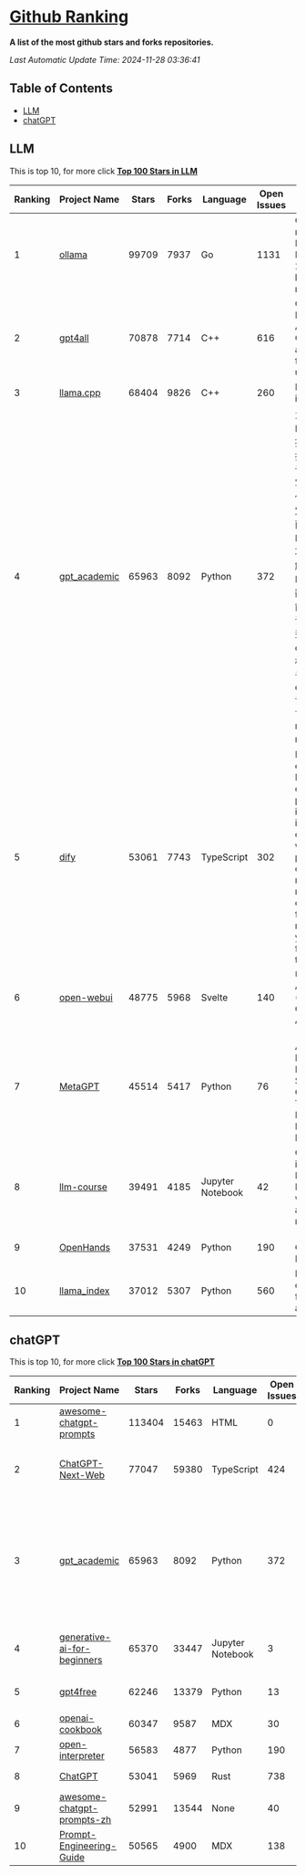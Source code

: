 [Github Ranking](./README.md)
==========

**A list of the most github stars and forks repositories.**

*Last Automatic Update Time: 2024-11-28 03:36:41*

## Table of Contents
 * [LLM](#LLM)
 * [chatGPT](#chatGPT)

## LLM

This is top 10, for more click **[Top 100 Stars in LLM](Top100/LLM.md)**

| Ranking | Project Name | Stars | Forks | Language | Open Issues | Description | Last Commit |
| ------- | ------------ | ----- | ----- | -------- | ----------- | ----------- | ----------- |
| 1 | [ollama](https://github.com/ollama/ollama) | 99709 | 7937 | Go | 1131 | Get up and running with Llama 3.2, Mistral, Gemma 2, and other large language models. | 2024-11-27T23:52:32Z |
| 2 | [gpt4all](https://github.com/nomic-ai/gpt4all) | 70878 | 7714 | C++ | 616 | GPT4All: Run Local LLMs on Any Device. Open-source and available for commercial use. | 2024-11-27T15:44:25Z |
| 3 | [llama.cpp](https://github.com/ggerganov/llama.cpp) | 68404 | 9826 | C++ | 260 | LLM inference in C/C++ | 2024-11-27T22:09:47Z |
| 4 | [gpt_academic](https://github.com/binary-husky/gpt_academic) | 65963 | 8092 | Python | 372 | 为GPT/GLM等LLM大语言模型提供实用化交互接口，特别优化论文阅读/润色/写作体验，模块化设计，支持自定义快捷按钮&函数插件，支持Python和C++等项目剖析&自译解功能，PDF/LaTex论文翻译&总结功能，支持并行问询多种LLM模型，支持chatglm3等本地模型。接入通义千问, deepseekcoder, 讯飞星火, 文心一言, llama2, rwkv, claude2, moss等。 | 2024-11-27T14:40:31Z |
| 5 | [dify](https://github.com/langgenius/dify) | 53061 | 7743 | TypeScript | 302 | Dify is an open-source LLM app development platform. Dify's intuitive interface combines AI workflow, RAG pipeline, agent capabilities, model management, observability features and more, letting you quickly go from prototype to production. | 2024-11-28T03:27:21Z |
| 6 | [open-webui](https://github.com/open-webui/open-webui) | 48775 | 5968 | Svelte | 140 | User-friendly AI Interface (Supports Ollama, OpenAI API, ...) | 2024-11-28T03:26:06Z |
| 7 | [MetaGPT](https://github.com/geekan/MetaGPT) | 45514 | 5417 | Python | 76 | 🌟 The Multi-Agent Framework: First AI Software Company, Towards Natural Language Programming | 2024-11-11T15:05:12Z |
| 8 | [llm-course](https://github.com/mlabonne/llm-course) | 39491 | 4185 | Jupyter Notebook | 42 | Course to get into Large Language Models (LLMs) with roadmaps and Colab notebooks. | 2024-07-28T22:17:43Z |
| 9 | [OpenHands](https://github.com/All-Hands-AI/OpenHands) | 37531 | 4249 | Python | 190 | 🙌 OpenHands: Code Less, Make More | 2024-11-28T01:02:54Z |
| 10 | [llama_index](https://github.com/run-llama/llama_index) | 37012 | 5307 | Python | 560 | LlamaIndex is a data framework for your LLM applications | 2024-11-27T16:03:46Z |


## chatGPT

This is top 10, for more click **[Top 100 Stars in chatGPT](Top100/chatGPT.md)**

| Ranking | Project Name | Stars | Forks | Language | Open Issues | Description | Last Commit |
| ------- | ------------ | ----- | ----- | -------- | ----------- | ----------- | ----------- |
| 1 | [awesome-chatgpt-prompts](https://github.com/f/awesome-chatgpt-prompts) | 113404 | 15463 | HTML | 0 | This repo includes ChatGPT prompt curation to use ChatGPT better. | 2024-11-11T11:38:53Z |
| 2 | [ChatGPT-Next-Web](https://github.com/ChatGPTNextWeb/ChatGPT-Next-Web) | 77047 | 59380 | TypeScript | 424 | A cross-platform ChatGPT/Gemini UI (Web / PWA / Linux / Win / MacOS). 一键拥有你自己的跨平台 ChatGPT/Gemini 应用。 | 2024-11-25T15:26:24Z |
| 3 | [gpt_academic](https://github.com/binary-husky/gpt_academic) | 65963 | 8092 | Python | 372 | 为GPT/GLM等LLM大语言模型提供实用化交互接口，特别优化论文阅读/润色/写作体验，模块化设计，支持自定义快捷按钮&函数插件，支持Python和C++等项目剖析&自译解功能，PDF/LaTex论文翻译&总结功能，支持并行问询多种LLM模型，支持chatglm3等本地模型。接入通义千问, deepseekcoder, 讯飞星火, 文心一言, llama2, rwkv, claude2, moss等。 | 2024-11-27T14:40:31Z |
| 4 | [generative-ai-for-beginners](https://github.com/microsoft/generative-ai-for-beginners) | 65370 | 33447 | Jupyter Notebook | 3 | 21 Lessons, Get Started Building with Generative AI  🔗 https://microsoft.github.io/generative-ai-for-beginners/ | 2024-11-23T08:41:05Z |
| 5 | [gpt4free](https://github.com/xtekky/gpt4free) | 62246 | 13379 | Python | 13 | The official gpt4free repository \| various collection of powerful language models | 2024-11-27T20:57:19Z |
| 6 | [openai-cookbook](https://github.com/openai/openai-cookbook) | 60347 | 9587 | MDX | 30 | Examples and guides for using the OpenAI API | 2024-11-28T00:11:13Z |
| 7 | [open-interpreter](https://github.com/OpenInterpreter/open-interpreter) | 56583 | 4877 | Python | 190 | A natural language interface for computers | 2024-11-25T21:25:55Z |
| 8 | [ChatGPT](https://github.com/lencx/ChatGPT) | 53041 | 5969 | Rust | 738 | 🔮 ChatGPT Desktop Application (Mac, Windows and Linux) | 2024-08-29T17:58:11Z |
| 9 | [awesome-chatgpt-prompts-zh](https://github.com/PlexPt/awesome-chatgpt-prompts-zh) | 52991 | 13544 | None | 40 | ChatGPT 中文调教指南。各种场景使用指南。学习怎么让它听你的话。 | 2024-07-30T11:43:23Z |
| 10 | [Prompt-Engineering-Guide](https://github.com/dair-ai/Prompt-Engineering-Guide) | 50565 | 4900 | MDX | 138 | 🐙 Guides, papers, lecture, notebooks and resources for prompt engineering | 2024-11-20T19:24:28Z |

